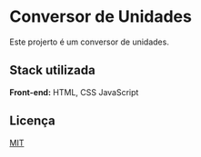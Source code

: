 
# Conversor de Unidades

Este projerto é um conversor de unidades.

## Stack utilizada

**Front-end:** HTML, CSS JavaScript


## Licença

[MIT](https://choosealicense.com/licenses/mit/)

